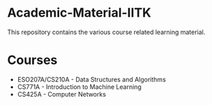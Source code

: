 # Academic-Material-IITK
This repository contains the various course related learning material.

# Courses
* ESO207A/CS210A - Data Structures and Algorithms
* CS771A - Introduction to Machine Learning
* CS425A - Computer Networks